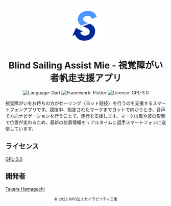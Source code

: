 <div align="center">
<a href="https://github.com/takara2314/bsam">
    <img src="./images/logo.png" width="128" height="128" alt="logo" />
</a>

# Blind Sailing Assist Mie - 視覚障がい者帆走支援アプリ

![Language: Dart](https://img.shields.io/badge/Licence-Dart-00b4ab?style=for-the-badge&logo=dart)
![Framework: Flutter](https://img.shields.io/badge/Framework-Flutter-54c5f8?style=for-the-badge&logo=flutter)
![License: GPL-3.0](https://img.shields.io/badge/License-GPL%203.0-bd0000?style=for-the-badge)

</div>

視覚障がいをお持ちの方がセーリング（ヨット競技）を行うのを支援するスマートフォンアプリです。競技中、指定されたマークまでヨットで向かうとき、音声で方向ナビゲーションを行うことで、走行を支援します。マークは風や波の影響で位置が変わるため、最新の位置情報をリアルタイムに選手スマートフォンに送信しています。

## ライセンス

[GPL-3.0](./LICENSE)

## 開発者

[Takara Hamaguchi](https://github.com/takara2314)

<div align="center">
<small>
© 2022 NPO法人セイラビリティ三重
</small>
</div>
